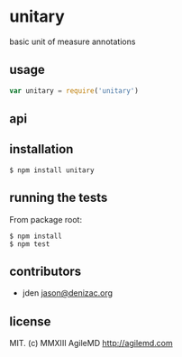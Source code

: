 # unitary
basic unit of measure annotations

## usage
```js
var unitary = require('unitary')
```


## api


## installation

    $ npm install unitary


## running the tests

From package root:

    $ npm install
    $ npm test


## contributors

- jden <jason@denizac.org>


## license
MIT. (c) MMXIII AgileMD http://agilemd.com
